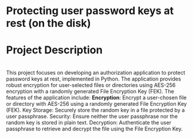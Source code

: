 # Protecting user password keys at rest (on the disk)
<h1>Project Description</h1>
<br>
This project focuses on developing an authorization application to protect password keys at rest, implemented in Python. The application provides robust encryption for user-selected files or directories using AES-256 encryption with a randomly generated File Encryption Key (FEK). The features of the application include:
<b>Encryption</b>: Encrypt a user-chosen file or directory with AES-256 using a randomly generated File Encryption Key (FEK).
Key Storage: Securely store the random key in a file protected by a user passphrase.
Security: Ensure neither the user passphrase nor the random key is stored in plain text.
Decryption: Authenticate the user passphrase to retrieve and decrypt the file using the File Encryption Key.
